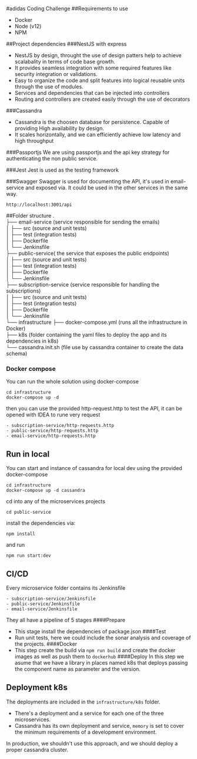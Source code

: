 #adidas Coding Challenge
##Requirements to use
- Docker
- Node (v12)
- NPM

##Project dependencies
###NestJS with express
- NestJS by design, throught the use of design patters help to achieve scalabality in terms of code base growth.
- It provides seamless integration with some required features like security integration or validations.
- Easy to organize the code and split features into logical reusable units through the use of modules.
- Services and dependencies that can be injected into controllers
- Routing and controllers are created easily through the use of decorators

###Cassandra
- Cassandra is the choosen database for persistence. Capable of providing High availability by design. 
- It scales horizontally, and we can efficiently achieve low latency and high throughput

###Passportjs
We are using passportjs and the api key strategy for authenticating the non public service.

###Jest
Jest is used as the testing framework

###Swagger
Swagger is used for documenting the API, it's used in email-service and exposed via. It could be used in the other services in the same way.
```
http://localhost:3001/api
```

##Folder structure
.  
├── email-service (service responsible for sending the emails)   
│   ├── src (source and unit tests)  
│   ├── test (integration tests)   
│   ├── Dockerfile   
│   └── Jenkinsfile   
├── public-service( the service that exposes the public endpoints)  
│   ├── src (source and unit tests)    
│   ├── test (integration tests)      
│   ├── Dockerfile   
│   └── Jenkinsfile   
├── subscription-service (service responsible for handling the subscriptions)  
│   ├── src (source and unit tests)    
│   ├── test (integration tests)     
│   ├── Dockerfile   
│   └── Jenkinsfile  
└── infrastructure
    ├── docker-compose.yml (runs all the infrastructure in Docker)  
    ├── k8s (folder containing the yaml files to deploy the app and its dependencies in  k8s)  
    └── cassandra.init.sh (file use by cassandra container to create the data schema)  

### Docker compose
You can run the whole solution using docker-compose  
```
cd infrastructure  
docker-compose up -d  
```

then you can use the provided http-request.http to test the API, it can be opened with IDEA to rune very request
```
- subscription-service/http-requests.http
- public-service/http-requests.http
- email-service/http-requests.http
```
## Run in local

You can start and instance of cassandra for local dev using the provided docker-compose
```
cd infrastructure  
docker-compose up -d cassandra
```

cd into any of the microservices projects
```
cd public-service  
```

install the dependencies via:
```
npm install
```

and run 
```
npm run start:dev
```


## CI/CD
Every microservice folder contains its Jenkinsfile
```
- subscription-service/Jenkinsfile
- public-service/Jenkinsfile
- email-service/Jenkinsfile
```

They all have a pipeline of 5 stages
####Prepare
- This stage install the dependencies of package.json
####Test
- Run unit tests, here we could include the sonar analysis and coverage of the projects.
####Docker
- This step create the build via `npm run build` and create the docker images as well as push them to `dockerhub`
####Deploy
In this step we asume that we have a library in places named k8s that deploys passing the component name as parameter and the version.

## Deployment k8s
The deployments are included in the `infrastructure/k8s` folder.

- There's a deployment and a service for each one of the three microservices.
- Cassandra has its own deployment and service, `memory` is set to cover the minimum requirements of a development environment. 
  
In production, we shouldn't use this approach, and we should deploy a proper cassandra cluster.

